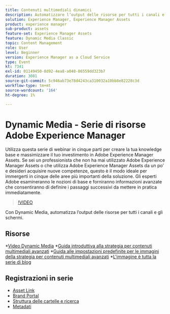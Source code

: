 ```yaml
---
title: Contenuti multimediali dinamici
description: Automatizzare l’output delle risorse per tutti i canali e gli schermi
solution: Experience Manager, Experience Manager Assets
product: experience manager
sub-product: assets
feature-set: Experience Manager Assets
feature: Dynamic Media Classic
topic: Content Management
role: User
level: Beginner
version: Experience Manager as a Cloud Service
type: Event
kt: 7341
exl-id: 01149450-8d92-4ea8-a048-86559dd323b7
duration: 3081
source-git-commit: 5c946ab73e78d4243ca310032a10bb8e82228c3d
workflow-type: tm+mt
source-wordcount: '164'
ht-degree: 1%

---
```


# Dynamic Media - Serie di risorse Adobe Experience Manager

Utilizza questa serie di webinar in cinque parti per creare la tua knowledge base e massimizzare il tuo investimento in Adobe Experience Manager Assets. Se sei un professionista che non ha mai utilizzato Adobe Experience Manager Assets o che utilizza Adobe Experience Manager Assets da un po’ e desideri acquisire nuove competenze, questo è il modo ideale per immergerti in cinque delle aree più importanti della soluzione. Gli esperti Adobe esamineranno le nozioni di base e forniranno informazioni avanzate che consentiranno di definire i passaggi successivi da mettere in pratica immediatamente.

>[!VIDEO](https://video.tv.adobe.com/v/332132/?quality=12&learn=on&hidetitle=true)

Con Dynamic Media, automatizza l’output delle risorse per tutti i canali e gli schermi.

## Risorse

*[Video Dynamic Media](https://experienceleague.adobe.com/docs/experience-manager-learn/assets/dynamic-media/dynamic-media-overview-feature-video-use.html#dynamic-media)
*[Guida introduttiva alla strategia per contenuti multimediali avanzati](https://www.adobe.com/content/dam/www/us/en/experience-manager/pdfs/dynamic-media-kickstart-guide-2019.pdf)
*[Guida alle impostazioni predefinite per le immagini della strategia per contenuti multimediali avanzati](https://www.adobe.com/content/dam/www/us/en/experience-manager/pdfs/dynamic-media-image-preset-guide.pdf)
*[L&#39;immagine è tutta la serie di blog](https://business.adobe.com/blog/basics/image-is-everything-part-1-has-your-rich-media-strategy-expired)

## Registrazioni in serie

* [Asset Link](asset-link.md)
* [Brand Portal](brand-portal.md)
* [Struttura delle cartelle e ricerca](folder-structure-search.md)
* [Metadati](metadata.md)
